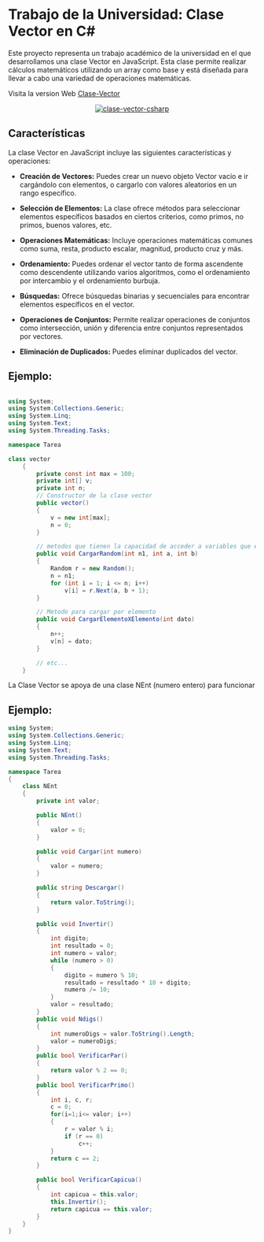 # Trabajo de la Universidad: Clase Vector en C#

Este proyecto representa un trabajo académico de la universidad en el que desarrollamos una clase Vector en JavaScript. Esta clase permite realizar cálculos matemáticos utilizando un array como base y está diseñada para llevar a cabo una variedad de operaciones matemáticas.

Visita la version Web [Clase-Vector](https://clase-vector-vanilla-javascript.vercel.app/)

<div align="center">
  <a href="https://clase-vector-vanilla-javascript.vercel.app/">
    <img src="https://i.ibb.co/xqYrbBH/clase-vector-csharp.png" alt="clase-vector-csharp" border="0">
  </a>
</div>


## Características

La clase Vector en JavaScript incluye las siguientes características y operaciones:

- **Creación de Vectores:** Puedes crear un nuevo objeto Vector vacío e ir cargándolo con elementos, o cargarlo con valores aleatorios en un rango específico.
  
- **Selección de Elementos:** La clase ofrece métodos para seleccionar elementos específicos basados en ciertos criterios, como primos, no primos, buenos valores, etc.

- **Operaciones Matemáticas:** Incluye operaciones matemáticas comunes como suma, resta, producto escalar, magnitud, producto cruz y más.

- **Ordenamiento:** Puedes ordenar el vector tanto de forma ascendente como descendente utilizando varios algoritmos, como el ordenamiento por intercambio y el ordenamiento burbuja.

- **Búsquedas:** Ofrece búsquedas binarias y secuenciales para encontrar elementos específicos en el vector.

- **Operaciones de Conjuntos:** Permite realizar operaciones de conjuntos como intersección, unión y diferencia entre conjuntos representados por vectores.

- **Eliminación de Duplicados:** Puedes eliminar duplicados del vector.

## Ejemplo: 

```csharp

using System;
using System.Collections.Generic;
using System.Linq;
using System.Text;
using System.Threading.Tasks;

namespace Tarea

class vector
    {
        private const int max = 100;
        private int[] v;
        private int n;
        // Constructor de la clase vector
        public vector()
        {
            v = new int[max];
            n = 0;
        }

        // metodos que tienen la capacidad de acceder a variables que estan por fuera de ellos
        public void CargarRandom(int n1, int a, int b)
        {
            Random r = new Random();
            n = n1;
            for (int i = 1; i <= n; i++)
                v[i] = r.Next(a, b + 1);
        }

        // Metodo para cargar por elemento
        public void CargarElementoXElemento(int dato)
        {
            n++;
            v[n] = dato;
        }

        // etc...
    }
```

La Clase Vector se apoya de una clase NEnt (numero entero) para funcionar

## Ejemplo:

```csharp
using System;
using System.Collections.Generic;
using System.Linq;
using System.Text;
using System.Threading.Tasks;

namespace Tarea
{
    class NEnt
    {
        private int valor;

        public NEnt()
        {
            valor = 0;
        }

        public void Cargar(int numero)
        {
            valor = numero;
        }

        public string Descargar()
        {
            return valor.ToString();
        }

        public void Invertir()
        {
            int digito;
            int resultado = 0;
            int numero = valor;
            while (numero > 0)
            {
                digito = numero % 10;
                resultado = resultado * 10 + digito;
                numero /= 10;
            }
            valor = resultado;
        }
        public void Ndigs()
        {
            int numeroDigs = valor.ToString().Length;
            valor = numeroDigs;
        }
        public bool VerificarPar()
        {
            return valor % 2 == 0;
        }
        public bool VerificarPrimo()
        {
            int i, c, r;
            c = 0;
            for(i=1;i<= valor; i++)
            {
                r = valor % i;
                if (r == 0)
                    c++;
            }
            return c == 2;
        }

        public bool VerificarCapicua()
        {
            int capicua = this.valor;
            this.Invertir();
            return capicua == this.valor;
        }
    }
}

```
